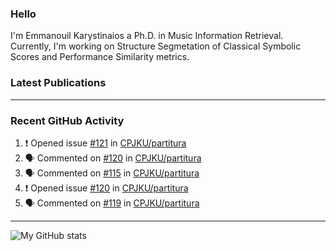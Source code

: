 ### Hello

I'm Emmanouil Karystinaios a Ph.D. in Music Information Retrieval.
Currently, I'm working on Structure Segmetation of Classical Symbolic Scores and Performance Similarity metrics.


### Latest Publications

<!-- BLOG-POST-LIST:START -->
<!-- BLOG-POST-LIST:END -->

---

### Recent GitHub Activity
  
<!--START_SECTION:activity-->
1. ❗️ Opened issue [#121](https://github.com/CPJKU/partitura/issues/121) in [CPJKU/partitura](https://github.com/CPJKU/partitura)
2. 🗣 Commented on [#120](https://github.com/CPJKU/partitura/issues/120) in [CPJKU/partitura](https://github.com/CPJKU/partitura)
3. 🗣 Commented on [#115](https://github.com/CPJKU/partitura/issues/115) in [CPJKU/partitura](https://github.com/CPJKU/partitura)
4. ❗️ Opened issue [#120](https://github.com/CPJKU/partitura/issues/120) in [CPJKU/partitura](https://github.com/CPJKU/partitura)
5. 🗣 Commented on [#119](https://github.com/CPJKU/partitura/issues/119) in [CPJKU/partitura](https://github.com/CPJKU/partitura)
<!--END_SECTION:activity-->

---

![My GitHub stats](https://github-readme-stats.vercel.app/api?username=melkisedeath&show_icons=true&theme=radical)


<!--
**melkisedeath/melkisedeath** is a ✨ _special_ ✨ repository because its `README.md` (this file) appears on your GitHub profile.

Here are some ideas to get you started:

- 🔭 I’m currently working on ...
- 🌱 I’m currently learning ...
- 👯 I’m looking to collaborate on ...
- 🤔 I’m looking for help with ...
- 💬 Ask me about ...
- 📫 How to reach me: ...
- 😄 Pronouns: ...
- ⚡ Fun fact: ...
-->
